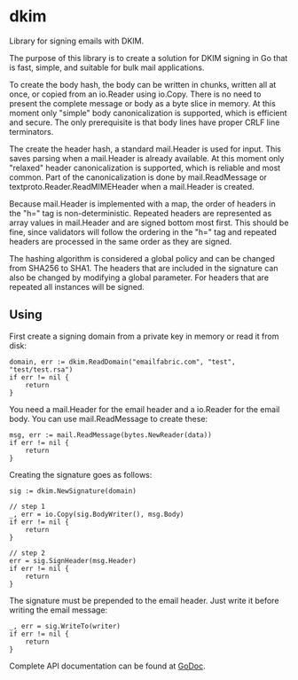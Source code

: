 # dkim

Library for signing emails with DKIM.

The purpose of this library is to create a solution for DKIM signing in Go that is fast, simple, and suitable for bulk mail applications.

To create the body hash, the body can be written in chunks, written all at once, or copied from an io.Reader using io.Copy. There is no need to present the complete message or body as a byte slice in memory. At this moment only "simple" body canonicalization is supported, which is efficient and secure. The only prerequisite is that body lines have proper CRLF line terminators.

The create the header hash, a standard mail.Header is used for input. This saves parsing when a mail.Header is already available. At this moment only "relaxed" header canonicalization is supported, which is reliable and most common. Part of the canonicalization is done by mail.ReadMessage or textproto.Reader.ReadMIMEHeader when a mail.Header is created.

Because mail.Header is implemented with a map, the order of headers in the "h=" tag is non-deterministic. Repeated headers are represented as array values in mail.Header and are signed bottom most first. This should be fine, since validators will follow the ordering in the "h=" tag and repeated headers are processed in the same order as they are signed.

The hashing algorithm is considered a global policy and can be changed from SHA256 to SHA1. The headers that are included in the signature can also be changed by modifying a global parameter. For headers that are repeated all instances will be signed.

## Using

First create a signing domain from a private key in memory or read it from disk:

	domain, err := dkim.ReadDomain("emailfabric.com", "test", "test/test.rsa")
	if err != nil {
		return
	}
	
You need a mail.Header for the email header and a io.Reader for the email body. You can use mail.ReadMessage to create these:

	msg, err := mail.ReadMessage(bytes.NewReader(data))
	if err != nil {
		return
	}

Creating the signature goes as follows:

	sig := dkim.NewSignature(domain)
	
	// step 1
	_, err = io.Copy(sig.BodyWriter(), msg.Body)
	if err != nil {
		return
	}

	// step 2
	err = sig.SignHeader(msg.Header)
	if err != nil {
		return
	}
	
The signature must be prepended to the email header. Just write it before writing the email message:

	_, err = sig.WriteTo(writer)
	if err != nil {
		return
	}

Complete API documentation can be found at [GoDoc](http://godoc.org/github.com/emailfabric/dkim).
